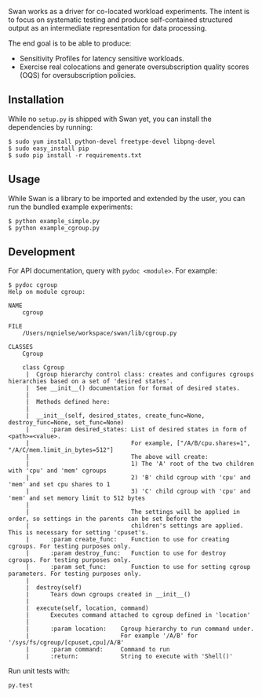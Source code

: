 Swan works as a driver for co-located workload experiments.
The intent is to focus on systematic testing and produce self-contained structured output  as an intermediate representation for data processing.

The end goal is to be able to produce:
 - Sensitivity Profiles for latency sensitive workloads.
 - Exercise real colocations and generate oversubscription quality scores (OQS) for oversubscription policies.

## Installation

While no `setup.py` is shipped with Swan yet, you can install the dependencies by running:

```
$ sudo yum install python-devel freetype-devel libpng-devel
$ sudo easy_install pip 
$ sudo pip install -r requirements.txt
```

## Usage

While Swan is a library to be imported and extended by the user, you can run the bundled example experiments:

```
$ python example_simple.py
$ python example_cgroup.py
```

## Development

For API documentation, query with `pydoc <module>`. For example:
```
$ pydoc cgroup
Help on module cgroup:

NAME
    cgroup

FILE
    /Users/nqnielse/workspace/swan/lib/cgroup.py

CLASSES
    Cgroup
    
    class Cgroup
     |  Cgroup hierarchy control class: creates and configures cgroups hierarchies based on a set of 'desired states'.
     |  See __init__() documentation for format of desired states.
     |  
     |  Methods defined here:
     |  
     |  __init__(self, desired_states, create_func=None, destroy_func=None, set_func=None)
     |      :param desired_states: List of desired states in form of <path>=<value>.
     |                             For example, ["/A/B/cpu.shares=1", "/A/C/mem.limit_in_bytes=512"]
     |                             The above will create:
     |                             1) The 'A' root of the two children with 'cpu' and 'mem' cgroups
     |                             2) 'B' child cgroup with 'cpu' and 'mem' and set cpu shares to 1
     |                             3) 'C' child cgroup with 'cpu' and 'mem' and set memory limit to 512 bytes
     |      
     |                             The settings will be applied in order, so settings in the parents can be set before the
     |                             children's settings are applied. This is necessary for setting 'cpuset's.
     |      :param create_func:    Function to use for creating cgroups. For testing purposes only.
     |      :param destroy_func:   Function to use for destroy cgroups. For testing purposes only.
     |      :param set_func:       Function to use for setting cgroup parameters. For testing purposes only.
     |  
     |  destroy(self)
     |      Tears down cgroups created in __init__()
     |  
     |  execute(self, location, command)
     |      Executes command attached to cgroup defined in 'location'
     |      
     |      :param location:    Cgroup hierarchy to run command under.
     |                          For example '/A/B' for '/sys/fs/cgroup/[cpuset,cpu]/A/B'
     |      :param command:     Command to run
     |      :return:            String to execute with 'Shell()'
```

Run unit tests with:
```
py.test
```
